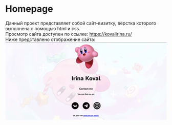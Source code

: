 # Homepage
Данный проект представляет собой сайт-визитку, вёрстка которого выполнена с помощью html и css. <br />
Просмотр сайта доступен по ссылке: https://kovalirina.ru/ <br />
Ниже представлено отображение сайта:
![Alt text](static/img/kirby.png?raw=true "Title")
